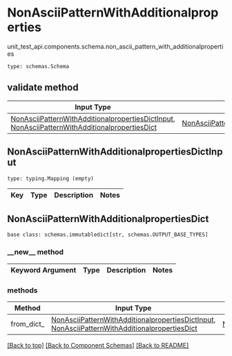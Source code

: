 # NonAsciiPatternWithAdditionalproperties
unit_test_api.components.schema.non_ascii_pattern_with_additionalproperties
```
type: schemas.Schema
```

## validate method
Input Type | Return Type | Notes
------------ | ------------- | -------------
[NonAsciiPatternWithAdditionalpropertiesDictInput](#nonasciipatternwithadditionalpropertiesdictinput), [NonAsciiPatternWithAdditionalpropertiesDict](#nonasciipatternwithadditionalpropertiesdict) | [NonAsciiPatternWithAdditionalpropertiesDict](#nonasciipatternwithadditionalpropertiesdict) |

## NonAsciiPatternWithAdditionalpropertiesDictInput
```
type: typing.Mapping (empty)
```
Key | Type |  Description | Notes
------------ | ------------- | ------------- | -------------

## NonAsciiPatternWithAdditionalpropertiesDict
```
base class: schemas.immutabledict[str, schemas.OUTPUT_BASE_TYPES]
```
### &lowbar;&lowbar;new&lowbar;&lowbar; method
Keyword Argument | Type | Description | Notes
---------------- | ---- | ----------- | -----

### methods
Method | Input Type | Return Type | Notes
------ | ---------- | ----------- | ------
from_dict_ | [NonAsciiPatternWithAdditionalpropertiesDictInput](#nonasciipatternwithadditionalpropertiesdictinput), [NonAsciiPatternWithAdditionalpropertiesDict](#nonasciipatternwithadditionalpropertiesdict) | [NonAsciiPatternWithAdditionalpropertiesDict](#nonasciipatternwithadditionalpropertiesdict) | a constructor

[[Back to top]](#top) [[Back to Component Schemas]](../../../README.md#Component-Schemas) [[Back to README]](../../../README.md)
